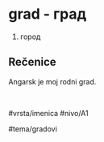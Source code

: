 # grad - град

1. город

## Rečenice

Angarsk je moj rodni grad.

<br>

#vrsta/imenica
#nivo/A1

#tema/gradovi